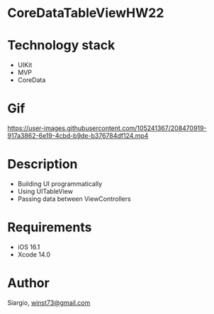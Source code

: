 # CoreDataTableViewHW22
# Technology stack

- UIKit
- MVP
- CoreData
# Gif

https://user-images.githubusercontent.com/105241367/208470919-917a3862-6e19-4cbd-b9de-b376784df124.mp4

# Description

- Building UI programmatically
- Using UITableView
- Passing data between ViewControllers
# Requirements

- iOS 16.1 
- Xcode 14.0
# Author

Siargio, winst73@gmail.com
